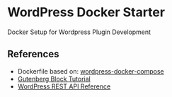# WordPress Docker Starter
Docker Setup for Wordpress Plugin Development

## References

* Dockerfile based on: [wordpress-docker-compose](https://github.com/nezhar/wordpress-docker-compose)
* [Gutenberg Block Tutorial](https://developer.wordpress.org/block-editor/getting-started/tutorial/)
* [WordPress REST API Reference](https://developer.wordpress.org/rest-api/reference/)